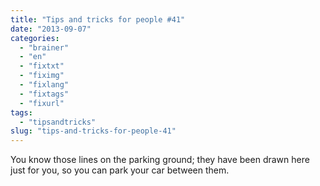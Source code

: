 ```yaml
---
title: "Tips and tricks for people #41"
date: "2013-09-07"
categories: 
  - "brainer"
  - "en"
  - "fixtxt"
  - "fiximg"
  - "fixlang"
  - "fixtags"
  - "fixurl"
tags: 
  - "tipsandtricks"
slug: "tips-and-tricks-for-people-41"
---
```


You know those lines on the parking ground; they have been drawn here just for you, so you can park your car between them.
